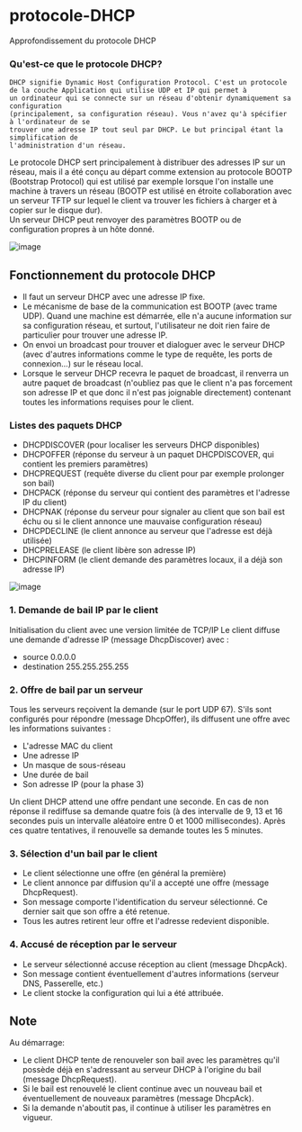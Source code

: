 # protocole-DHCP
Approfondissement du protocole DHCP

### Qu'est-ce que le protocole DHCP?
```
DHCP signifie Dynamic Host Configuration Protocol. C'est un protocole de la couche Application qui utilise UDP et IP qui permet à
un ordinateur qui se connecte sur un réseau d'obtenir dynamiquement sa configuration
(principalement, sa configuration réseau). Vous n'avez qu'à spécifier à l'ordinateur de se
trouver une adresse IP tout seul par DHCP. Le but principal étant la simplification de
l'administration d'un réseau.
```

Le protocole DHCP sert principalement à distribuer des adresses IP sur un réseau, mais il a été conçu au départ comme extension au protocole BOOTP (Bootstrap Protocol) qui est utilisé par exemple lorsque l'on installe une machine à travers un réseau (BOOTP est utilisé en étroite collaboration avec un serveur TFTP sur lequel le client va trouver les fichiers à charger et à copier sur le disque dur).<br>
Un serveur DHCP peut renvoyer des paramètres BOOTP ou de configuration propres à un hôte donné.

![image](https://user-images.githubusercontent.com/83721477/167026043-ccf9a24a-a6a0-4f8f-95df-550eb6223760.png)


## Fonctionnement du protocole DHCP

* Il faut un serveur DHCP avec une adresse IP fixe.
* Le mécanisme de base de la communication est BOOTP (avec trame UDP). Quand une machine est démarrée, elle n'a aucune information sur sa configuration réseau, et surtout, l'utilisateur ne doit rien faire de particulier pour trouver une adresse IP. 
* On envoi un broadcast pour trouver et dialoguer avec le serveur DHCP (avec d'autres informations comme le type de requête, les ports de connexion...) sur le réseau local.
* Lorsque le serveur DHCP recevra le paquet de broadcast, il renverra un autre paquet de broadcast (n'oubliez pas que le client n'a pas forcement son adresse IP et que donc il n'est pas joignable directement) contenant toutes les informations requises pour le client.

### Listes des paquets DHCP
* DHCPDISCOVER (pour localiser les serveurs DHCP disponibles)
* DHCPOFFER (réponse du serveur à un paquet DHCPDISCOVER, qui contient les premiers paramètres)
* DHCPREQUEST (requête diverse du client pour par exemple prolonger son bail)
* DHCPACK (réponse du serveur qui contient des paramètres et l'adresse IP du client)
* DHCPNAK (réponse du serveur pour signaler au client que son bail est échu ou si le client annonce une mauvaise configuration réseau)
* DHCPDECLINE (le client annonce au serveur que l'adresse est déjà utilisée)
* DHCPRELEASE (le client libère son adresse IP)
* DHCPINFORM (le client demande des paramètres locaux, il a déjà son adresse IP)

![image](https://user-images.githubusercontent.com/83721477/167024987-fadbca7e-179a-46f2-abe4-9881ca21ea44.png)

### 1. Demande de bail IP par le client
Initialisation du client avec une version limitée de TCP/IP
Le client diffuse  une demande d'adresse IP (message DhcpDiscover) avec :
* source 0.0.0.0
* destination 255.255.255.255

### 2. Offre de bail par un serveur
Tous les serveurs reçoivent la demande (sur le port UDP 67). S'ils sont configurés pour répondre (message DhcpOffer), ils diffusent une offre avec les informations suivantes :
* L'adresse MAC du client
* Une adresse IP
* Un masque de sous-réseau
* Une durée de bail
* Son adresse IP (pour la phase 3)

Un client DHCP attend une offre pendant une seconde. En cas de non réponse il rediffuse sa demande quatre fois (à des intervalle de 9, 13 et 16 secondes puis un intervalle aléatoire entre 0 et 1000 millisecondes). Après ces quatre tentatives, il renouvelle sa demande toutes les 5 minutes.

### 3. Sélection d'un bail par le client
* Le client sélectionne une offre (en général la première)
* Le client annonce par diffusion qu'il a accepté une offre (message DhcpRequest).
* Son message comporte l'identification du serveur sélectionné. Ce dernier sait que son offre a été retenue.
* Tous les autres retirent leur offre et l'adresse redevient disponible.

### 4. Accusé de réception par le serveur
* Le serveur sélectionné accuse réception au client (message DhcpAck).
* Son message contient éventuellement d'autres informations (serveur DNS, Passerelle, etc.)
* Le client stocke la configuration qui lui a été attribuée.

## Note
Au démarrage:
* Le client DHCP tente de renouveler son bail avec les paramètres qu'il possède déjà en s'adressant au serveur DHCP à l'origine du bail (message DhcpRequest).
* Si le bail est renouvelé le client continue avec un nouveau bail et éventuellement de nouveaux paramètres (message DhcpAck).
* Si la demande n'aboutit pas, il continue à utiliser les paramètres en vigueur.
